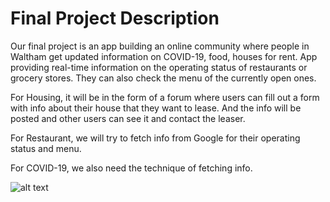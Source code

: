 # Final Project Description

Our final project is an app building an online community where people in Waltham get updated information on COVID-19, food, houses for rent. 
App providing real-time information on the operating status of restaurants or grocery stores. They can also check the menu of the currently open ones.

For Housing, it will be in the form of a forum where users can fill out a form with info about their house that they want to lease.
And the info will be posted and other users can see it and contact the leaser.

For Restaurant, we will try to fetch info from Google for their operating status and menu.

For COVID-19, we also need the technique of fetching info.

![alt text](https://github.com/kzsteph/COSI152_153/blob/master/Web.png?raw=true)
